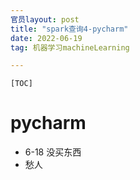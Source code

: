 ```yaml
---
官员layout: post
title: "spark查询4-pycharm"
date: 2022-06-19
tag: 机器学习machineLearning	

---
```


`[TOC]`

# pycharm





- 6-18 没买东西 
- 愁人







